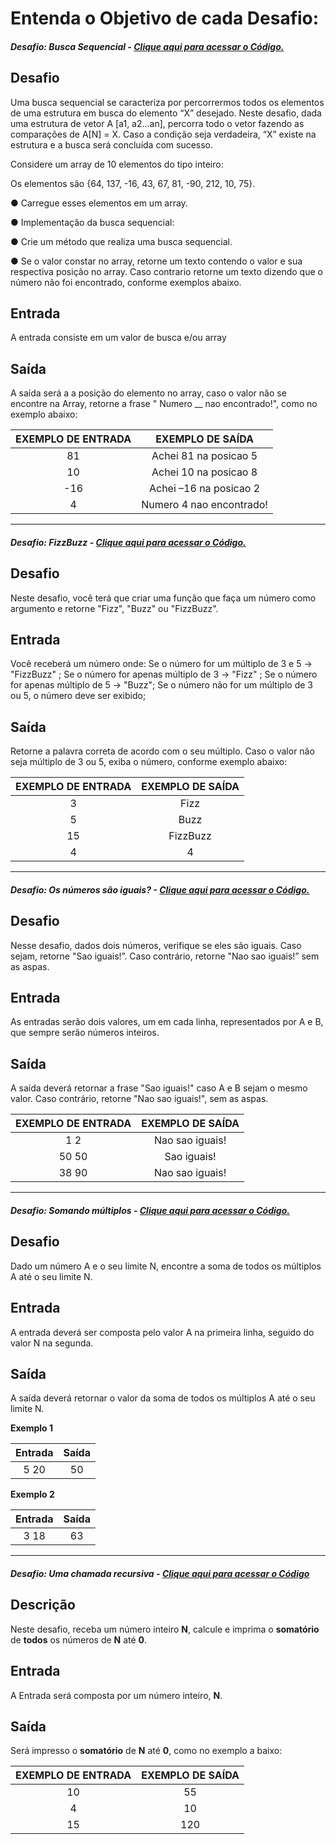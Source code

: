 # Entenda o Objetivo de cada Desafio:



##### Desafio: Busca Sequencial - [Clique aqui para acessar o Código.](https://github.com/leticiapalaro/Bootcamp-Potencia-Tech-powered-by-iFood/tree/main/desafios-de-codigo/modulo-4-desafios-basicos/BuscaSequencial.java)

## **Desafio**

Uma busca sequencial se caracteriza por percorrermos todos os elementos de uma estrutura em busca do elemento “X” desejado. Neste desafio, dada uma estrutura de vetor A [a1, a2...an], percorra todo o vetor fazendo as comparações de A[N] = X. Caso a condição seja verdadeira, “X” existe na estrutura e a busca será concluída com sucesso. 

Considere um array de 10 elementos do tipo inteiro: 

Os elementos são {64, 137, -16, 43, 67, 81, -90, 212, 10, 75}. 

● Carregue esses elementos em um array.  

● Implementação da busca sequencial: 

● Crie um método  que realiza uma busca sequencial.  

● Se o valor constar no array, retorne um texto contendo o valor e sua respectiva posição no array. Caso contrario retorne um texto dizendo que o número não foi encontrado, conforme exemplos abaixo.

 

## **Entrada**

A entrada consiste em um valor de busca e/ou array

## **Saída**

A saída será a a posição do elemento no array, caso o valor não se encontre na Array, retorne a frase " Numero __ nao encontrado!", como no exemplo abaixo:

 

| **EXEMPLO DE ENTRADA** |   **EXEMPLO DE SAÍDA**   |
| :--------------------: | :----------------------: |
|           81           |  Achei 81 na posicao 5   |
|           10           |  Achei 10 na posicao 8   |
|          -16           |  Achei –16 na posicao 2  |
|           4            | Numero 4 nao encontrado! |

------



##### Desafio: FizzBuzz - [Clique aqui para acessar o Código.](https://github.com/leticiapalaro/Bootcamp-Potencia-Tech-powered-by-iFood/tree/main/desafios-de-codigo/modulo-4-desafios-basicos/FizzBuzz.java)

## **Desafio**

Neste desafio, você terá que criar uma função que faça um número como argumento e retorne "Fizz", "Buzz" ou "FizzBuzz". 

## **Entrada**

Você receberá um número onde: 
Se o número for um múltiplo de 3 e 5 -> "FizzBuzz" ; 
Se o número for apenas múltiplo de 3 -> "Fizz" ; 
Se o número for apenas múltiplo de 5 -> "Buzz"; 
Se o número não for um múltiplo de 3 ou 5, o número deve ser exibido; 

## **Saída**

Retorne a palavra correta de acordo com o seu múltiplo. Caso o valor não seja múltiplo de 3 ou 5, exiba o número, conforme exemplo abaixo:

| **EXEMPLO DE ENTRADA** | **EXEMPLO DE SAÍDA** |
| :--------------------: | :------------------: |
|           3            |         Fizz         |
|           5            |         Buzz         |
|           15           |       FizzBuzz       |
|           4            |          4           |

------



##### Desafio: Os números são iguais? - [Clique aqui para acessar o Código.](https://github.com/leticiapalaro/Bootcamp-Potencia-Tech-powered-by-iFood/tree/main/desafios-de-codigo/modulo-4-desafios-basicos/OsNumerosSaoIguais.java)

## **Desafio**

Nesse desafio, dados dois números, verifique se eles são iguais. Caso sejam, retorne "Sao iguais!”. Caso contrário, retorne "Nao sao iguais!” sem as aspas. 

## **Entrada**

As entradas serão dois valores, um em cada linha, representados por A e B, que sempre serão números inteiros. 

## **Saída**

A saída deverá retornar a frase "Sao iguais!" caso A e B sejam o mesmo valor. Caso contrário, retorne "Nao sao iguais!", sem as aspas.

| **EXEMPLO DE ENTRADA** | **EXEMPLO DE SAÍDA** |
| :--------------------: | :------------------: |
|          1 2           |   Nao sao iguais!    |
|         50 50          |     Sao iguais!      |
|         38 90          |   Nao sao iguais!    |

------



##### Desafio: Somando múltiplos - [Clique aqui para acessar o Código.](https://github.com/leticiapalaro/Bootcamp-Potencia-Tech-powered-by-iFood/tree/main/desafios-de-codigo/modulo-4-desafios-basicos/SomandoMultiplos.java)

## **Desafio**

Dado um número A e o seu limite N, encontre a soma de todos os múltiplos A até o seu limite N.

## **Entrada**

A entrada deverá ser composta pelo valor A na primeira linha, seguido do valor N na segunda. 

## **Saída**

A saída deverá retornar o valor da soma de todos os múltiplos A até o seu limite N.

**Exemplo 1**

| Entrada | Saída |
| :-----: | :---: |
|  5 20   |  50   |

**Exemplo 2**

| Entrada | Saída |
| :-----: | :---: |
|  3 18   |  63   |

------



##### Desafio: Uma chamada recursiva - [Clique aqui para acessar o Código](https://github.com/leticiapalaro/Bootcamp-Potencia-Tech-powered-by-iFood/blob/main/desafios-de-codigo/modulo-4-desafios-basicos/UmaChamadaRecursiva.java)

## **Descrição**

Neste desafio, receba um número inteiro **N**, calcule e imprima o **somatório** de **todos** os números de **N** até **0**.  

## **Entrada**

A Entrada será composta por um número inteiro, **N**. 

## **Saída**

Será  impresso o **somatório** de **N** até **0**, como no exemplo a baixo: 

| EXEMPLO DE ENTRADA | EXEMPLO DE SAÍDA |
| :----------------: | :--------------: |
|         10         |        55        |
|         4          |        10        |
|         15         |       120        |